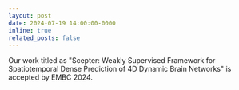 ```yaml
---
layout: post
date: 2024-07-19 14:00:00-0000
inline: true
related_posts: false
---
```


Our work titled as "Scepter: Weakly Supervised Framework for Spatiotemporal Dense Prediction of 4D Dynamic Brain Networks" is accepted by EMBC 2024.

